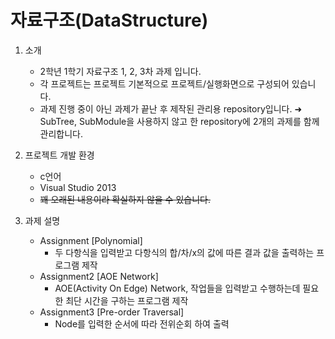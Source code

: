 # 자료구조(DataStructure)
 1. 소개
 	 - 2학년 1학기 자료구조 1, 2, 3차 과제 입니다.
 	 - 각 프로젝트는 프로젝트 기본적으로 프로젝트/실행화면으로 구성되어 있습니다.
 	 - 과제 진행 중이 아닌 과제가 끝난 후 제작된 관리용 repository입니다.
 	   ➜ SubTree, SubModule을 사용하지 않고 한 repository에 2개의 과제를 함께 관리합니다.
 
 2. 프로젝트 개발 환경
	 - c언어
	 - Visual Studio 2013
	 - ~~꽤 오래된 내용이라 확실하지 않을 수 있습니다.~~

 3. 과제 설명
 	 - Assignment 	[Polynomial]
 	 	 - 두 다항식을 입력받고 다항식의 합/차/x의 값에 따른 결과 값을 출력하는 프로그램 제작
 	 - Assignment2	[AOE Network]
 	 	 - AOE(Activity On Edge) Network, 작업들을 입력받고 수행하는데 필요한 최단 시간을 구하는 프로그램 제작
 	 - Assignment3 	[Pre-order Traversal]
 	 	 - Node를 입력한 순서에 따라 전위순회 하여 출력